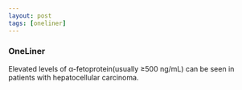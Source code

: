 ```yaml
---
layout: post
tags: [oneliner]
---
```



### OneLiner

Elevated levels of α-fetoprotein(usually ≥500 ng/mL) can be seen in patients with hepatocellular carcinoma.
